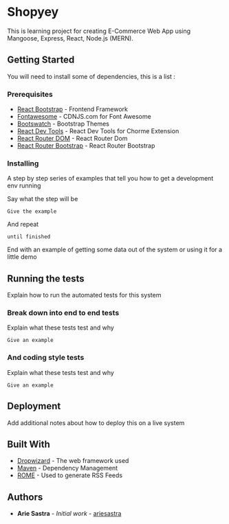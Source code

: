# Shopyey

This is learning project for creating E-Commerce Web App using Mangoose, Express, React, Node.js (MERN).

## Getting Started

You will need to install some of dependencies, this is a list :

### Prerequisites

- [React Bootstrap](https://react-bootstrap.github.io/getting-started/introduction/) - Frontend Framework
- [Fontawesome](https://cdnjs.com/libraries/font-awesome) - CDNJS.com for Font Awesome
- [Bootswatch](https://bootswatch.com/) - Bootstrap Themes
- [React Dev Tools](https://chrome.google.com/webstore/detail/react-developer-tools/fmkadmapgofadopljbjfkapdkoienihi) - React Dev Tools for Chorme Extension
- [React Router DOM](https://www.npmjs.com/package/react-router-dom) - React Router Dom
- [React Router Bootstrap](https://www.npmjs.com/package/react-router-bootstrap) - React Router Bootstrap

### Installing

A step by step series of examples that tell you how to get a development env running

Say what the step will be

```
Give the example
```

And repeat

```
until finished
```

End with an example of getting some data out of the system or using it for a little demo

## Running the tests

Explain how to run the automated tests for this system

### Break down into end to end tests

Explain what these tests test and why

```
Give an example
```

### And coding style tests

Explain what these tests test and why

```
Give an example
```

## Deployment

Add additional notes about how to deploy this on a live system

## Built With

- [Dropwizard](http://www.dropwizard.io/1.0.2/docs/) - The web framework used
- [Maven](https://maven.apache.org/) - Dependency Management
- [ROME](https://rometools.github.io/rome/) - Used to generate RSS Feeds

## Authors

- **Arie Sastra** - _Initial work_ - [ariesastra](https://github.com/ariesastra)
